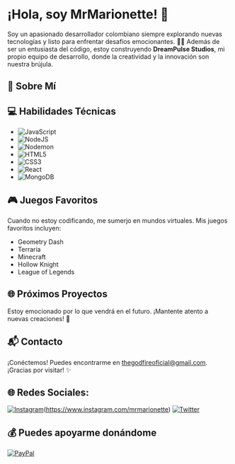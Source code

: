 # ¡Hola, soy MrMarionette! 👋

Soy un apasionado desarrollador colombiano siempre explorando nuevas tecnologías y listo para enfrentar desafíos emocionantes. 👨‍💻 Además de ser un entusiasta del código, estoy construyendo **DreamPulse Studios**, mi propio equipo de desarrollo, donde la creatividad y la innovación son nuestra brújula.

## 🚀 Sobre Mí

## 💻 Habilidades Técnicas

- ![JavaScript](https://img.shields.io/badge/javascript-%23323330.svg?style=for-the-badge&logo=javascript&logoColor=%23F7DF1E)
- ![NodeJS](https://img.shields.io/badge/node.js-6DA55F?style=for-the-badge&logo=node.js&logoColor=white)
- ![Nodemon](https://img.shields.io/badge/NODEMON-%23323330.svg?style=for-the-badge&logo=nodemon&logoColor=%BBDEAD)
- ![HTML5](https://img.shields.io/badge/html5-%23E34F26.svg?style=for-the-badge&logo=html5&logoColor=white)
- ![CSS3](https://img.shields.io/badge/css3-%231572B6.svg?style=for-the-badge&logo=css3&logoColor=white)
- ![React](https://img.shields.io/badge/react-%2320232a.svg?style=for-the-badge&logo=react&logoColor=%2361DAFB)
- ![MongoDB](https://img.shields.io/badge/MongoDB-%234ea94b.svg?style=for-the-badge&logo=mongodb&logoColor=white)

## 🎮 Juegos Favoritos

Cuando no estoy codificando, me sumerjo en mundos virtuales. Mis juegos favoritos incluyen:
- Geometry Dash
- Terraria
- Minecraft
- Hollow Knight
- League of Legends

## 🌐 Próximos Proyectos

Estoy emocionado por lo que vendrá en el futuro. ¡Mantente atento a nuevas creaciones! 🚧

## 📬 Contacto

¡Conéctemos! Puedes encontrarme en [thegodfireoficial@gmail.com](mailto:thegodfireoficial@gmail.com). ¡Gracias por visitar! ✨

## 🌐 Redes Sociales:

[![Instagram](https://img.shields.io/badge/Instagram-%23E4405F.svg?logo=Instagram&logoColor=white)]([https://instagram.com/mrmarionette])(https://www.instagram.com/mrmarionette)
[![Twitter](https://img.shields.io/badge/Twitter-%231DA1F2.svg?logo=Twitter&logoColor=white)](https://twitter.com/ThegodfireO)

## 💰 Puedes apoyarme donándome

[![PayPal](https://img.shields.io/badge/PayPal-00457C?style=for-the-badge&logo=paypal&logoColor=white)](https://paypal.me/DeLaHozMontenegro)

